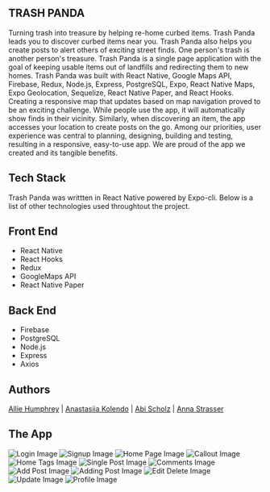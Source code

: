 ## TRASH PANDA

Turning trash into treasure by helping re-home curbed items.
Trash Panda leads you to discover curbed items near you. Trash Panda also helps you create posts to alert others of exciting street finds. One person's trash is another person's treasure.
Trash Panda is a single page application with the goal of keeping usable items out of landfills and redirecting them to new homes. Trash Panda was built with React Native, Google Maps API, Firebase, Redux, Node.js, Express, PostgreSQL, Expo, React Native Maps, Expo Geolocation, Sequelize, React Native Paper, and React Hooks. Creating a responsive map that updates based on map navigation proved to be an exciting challenge. While people use the app, it will automatically show finds in their vicinity. Similarly, when discovering an item, the app accesses your location to create posts on the go. Among our priorities, user experience was central to planning, designing, building and testing, resulting in a responsive, easy-to-use app. We are proud of the app we created and its tangible benefits.

## Tech Stack

Trash Panda was writtten in React Native powered by Expo-cli. Below is a list of other technologies used throughtout the project.

## Front End

- React Native
- React Hooks
- Redux
- GoogleMaps API
- React Native Paper

## Back End

- Firebase
- PostgreSQL
- Node.js
- Express
- Axios
<!--

## Viewing Published App

Note: testing this app requires downloading 'expo client' on an iOS product.

1. On your iOS device, download [expo client](https://apps.apple.com/us/app/expo-client/id982107779) from the app store.
2. Open the expo app and click on profile.
3. Sign in with the following credentials:
   • Username: **capacity**
   • Password: **capacity2020**
4. On the profile page under published projects, click on capacity
5. Sign up for a Capacity account or log in. You can now check on your favorite places and report on how crowded they are! -->

## Authors

[Allie Humphrey](https://github.com/allieh45 "Allie's Github") | [Anastasiia Kolendo](https://github.com/AnastasiaKolendo "Anastasiia's Github") | [Abi Scholz](https://github.com/abischolz "Abi's Github") | [Anna Strasser](https://github.com/albastrasser "Anna's Github")

## The App

![Login Image](assets/appImages/trashpandalogin.png)
![Signup Image](assets/appImages/trashpandasignup2.png)
![Home Page Image](assets/appImages/trashpandahome3.png)
![Callout Image](assets/appImages/trashpandacallout2.png)
![Home Tags Image](assets/appImages/trashpandahometag2.png)
![Single Post Image](assets/appImages/trashpandasinglepost2.png)
![Comments Image](assets/appImages/trashpandacomments2.png)
![Add Post Image](assets/appImages/trashpandablankcreate2.png)
![Adding Post Image](assets/appImages/trashpandafullcreate2.png)
![Edit Delete  Image](assets/appImages/trashpandaeditdelete2.png)
![Update Image](assets/appImages/trashpandaupdate2.png)
![Profile Image](assets/appImages/trashpandauser2.png)
